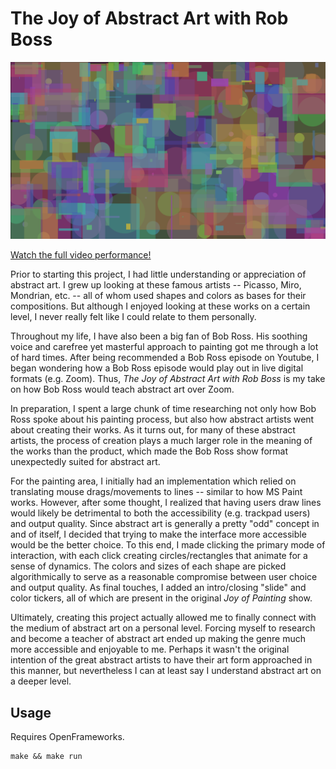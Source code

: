 # The Joy of Abstract Art with Rob Boss

![](shapes.png)

[Watch the full video performance!](https://youtu.be/f_mWTjxUbqk)

Prior to starting this project, I had little understanding or appreciation of abstract art. I grew up looking at these famous artists -- Picasso, Miro, Mondrian, etc. -- all of whom used shapes and colors as bases for their compositions. But although I enjoyed looking at these works on a certain level, I never really felt like I could relate to them personally.

Throughout my life, I have also been a big fan of Bob Ross. His soothing voice and carefree yet masterful approach to painting got me through a lot of hard times. After being recommended a Bob Ross episode on Youtube, I began wondering how a Bob Ross episode would play out in live digital formats (e.g. Zoom). Thus, *The Joy of Abstract Art with Rob Boss* is my take on how Bob Ross would teach abstract art over Zoom.

In preparation, I spent a large chunk of time researching not only how Bob Ross spoke about his painting process, but also how abstract artists went about creating their works. As it turns out, for many of these abstract artists, the process of creation plays a much larger role in the meaning of the works than the product, which made the Bob Ross show format unexpectedly suited for abstract art.

For the painting area, I initially had an implementation which relied on translating mouse drags/movements to lines -- similar to how MS Paint works. However, after some thought, I realized that having users draw lines would likely be detrimental to both the accessibility (e.g. trackpad users) and output quality. Since abstract art is generally a pretty "odd" concept in and of itself, I decided that trying to make the interface more accessible would be the better choice. To this end, I made clicking the primary mode of interaction, with each click creating circles/rectangles that animate for a sense of dynamics. The colors and sizes of each shape are picked algorithmically to serve as a reasonable compromise between user choice and output quality. As final touches, I added an intro/closing "slide" and color tickers, all of which are present in the original *Joy of Painting* show.

Ultimately, creating this project actually allowed me to finally connect with the medium of abstract art on a personal level. Forcing myself to research and become a teacher of abstract art ended up making the genre much more accessible and enjoyable to me. Perhaps it wasn't the original intention of the great abstract artists to have their art form approached in this manner, but nevertheless I can at least say I understand abstract art on a deeper level.

## Usage

Requires OpenFrameworks.

```
make && make run
```
